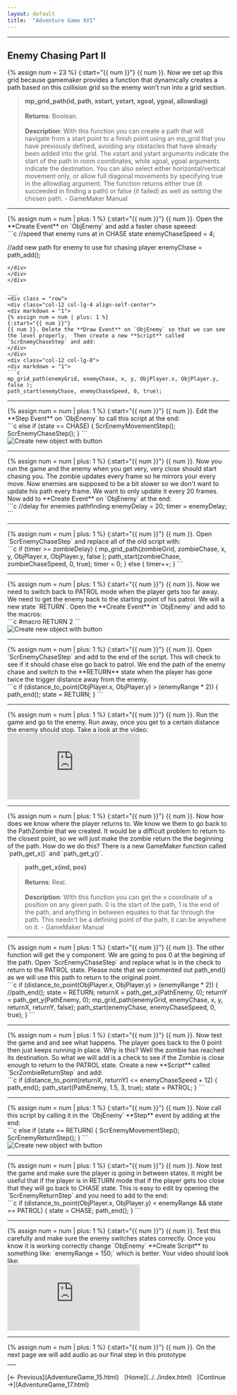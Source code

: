 ```yaml
---
layout: default
title:  "Adventure Game XVI"
---
```


___ 
## Enemy Chasing Part II

<div class = "row">
<div class="col-12">
<div markdown = "1">
{% assign num = 23 %}
{:start="{{ num }}"}
{{ num }}. Now we set up this grid because gamemaker provides a function that dynamically creates a path based on this collision grid so the enemy won't run into a grid section.

> **mp_grid_path(id, path, xstart, ystart, xgoal, ygoal, allowdiag)**<br><br>**Returns**: Boolean.<br><br>**Description**: With this function you can create a path that will navigate from a start point to a finish point using an mp_grid that you have previously defined, avoiding any obstacles that have already been added into the grid. The xstart and ystart arguments indicate the start of the path in room coordinates, while xgoal, ygoal arguments indicate the destination. You can also select either horizontal/vertical movement only, or allow full diagonal movements by specifying true in the allowdiag argument. The function returns either true (it succeeded in finding a path) or false (it failed) as well as setting the chosen path. - GameMaker Manual

___ 
<div class = "row">
<div class="col-12 col-lg-4 align-self-center">
<div markdown = "1">
{% assign num = num | plus: 1 %}
{:start="{{ num }}"}
{{ num }}. Open the **Create Event** on `ObjEnemy` and add a faster chase speeed:
</div>
</div>
<div class="col-12 col-lg-8">
<div markdown = "1">
```c
//speed that enemy runs at in CHASE state
enemyChaseSpeed = 4;

//add new path for enemy to use for chasing player
enemyChase = path_add();
```
</div>
</div>
</div>

___ 
<div class = "row">
<div class="col-12 col-lg-4 align-self-center">
<div markdown = "1">
{% assign num = num | plus: 1 %}
{:start="{{ num }}"}
{{ num }}. Delete the **Draw Event** on `ObjEnemy` so that we can see the level properly.  Then create a new **Script** called `ScrEnemyChaseStep` and add:  
</div>
</div>
<div class="col-12 col-lg-8">
<div markdown = "1">
```c
mp_grid_path(enemyGrid, enemyChase, x, y, ObjPlayer.x, ObjPlayer.y, false );
path_start(enemyChase, enemyChaseSpeed, 0, true);
```
</div>
</div>
</div>

___ 
<div class = "row">
<div class="col-12 col-lg-4 align-self-center">
<div markdown = "1">
{% assign num = num | plus: 1 %}
{:start="{{ num }}"}
{{ num }}. Edit the **Step Event** on `ObjEnemy` to call this script at the end:
</div>
</div>
<div class="col-12 col-lg-8">
<div markdown = "1">
```c
else if (state == CHASE)
{
    ScrEnemyMovementStep();
    ScrEnemyChaseStep();
}
```
</div>
</div>
</div>
<div class = "row">
<div class="col-12">
<img src="images/EnemyChaseScriptCall.jpg" class="img-fluid" alt="Create new object with button"> 
</div>
</div>

___ 
<div class = "row">
<div class="col-12 col-lg-4 align-self-center">
<div markdown = "1">
{% assign num = num | plus: 1 %}
{:start="{{ num }}"}
{{ num }}. Now you run the game and the enemy when you get very, very close should start chasing you.  The zombie updates every frame so he mirrors your every move.  Now enemies are supposed to be a bit slower so we don't want to update his path every frame.  We want to only update it every 20 frames.  Now add to **Create Event** on `ObjEnemy` at the end:  
</div>
</div>
<div class="col-12 col-lg-8">
<div markdown = "1">
```c
//delay for enemies pathfinding
enemyDelay = 20;
timer = enemyDelay;
```
</div>
</div>
</div>

___ 
<div class = "row">
<div class="col-12 col-lg-4 align-self-center">
<div markdown = "1">
{% assign num = num | plus: 1 %}
{:start="{{ num }}"}
{{ num }}. Open `ScrEnemyChaseStep` and replace all of the old script with:   
</div>
</div>
<div class="col-12 col-lg-8">
<div markdown = "1">
```c
if (timer >= zombieDelay)
{ 
    mp_grid_path(zombieGrid, zombieChase, x, y, ObjPlayer.x, ObjPlayer.y, false );
    path_start(zombieChase, zombieChaseSpeed, 0, true);
    timer = 0;
}
else
{
    timer++;
}
```
</div>
</div>
</div>

___ 
<div class = "row">
<div class="col-12 col-lg-4 align-self-center">
<div markdown = "1">
{% assign num = num | plus: 1 %}
{:start="{{ num }}"}
{{ num }}.  Now we need to switch back to PATROL mode when the player gets too far away. We need to get the enemy back to the starting point of his patrol.  We will a new state `RETURN`.  Open the **Create Event** in `ObjEnemy` and add to the macros:
</div>
</div>
<div class="col-12 col-lg-8">
<div markdown = "1">
```c
#macro RETURN 2
```
</div>
</div>
</div>
<div class = "row">
<div class="col-12">
<img src="images/MacroReturn.jpg" class="img-fluid" alt="Create new object with button"> 
</div>
</div>

 ___ 
<div class = "row">
<div class="col-12 col-lg-4 align-self-center">
<div markdown = "1">
{% assign num = num | plus: 1 %}
{:start="{{ num }}"}
{{ num }}. Open `ScrEnemyChaseStep` and add to the end of the script.  This will check to see if it should chase else go back to patrol.  We end the path of the enemy chase and switch to the **RETURN** state when the player has gone twice the trigger distance away from the enemy.
</div>
</div>
<div class="col-12 col-lg-8">
<div markdown = "1">
```c
if (distance_to_point(ObjPlayer.x, ObjPlayer.y) > (enemyRange * 2))
{
    path_end();
    state = RETURN;
}
```
</div>
</div>
</div>

 ___ 
<div class = "row">
<div class="col-12 col-lg-4 align-self-center">
<div markdown = "1">
{% assign num = num | plus: 1 %}
{:start="{{ num }}"}
{{ num }}. Run the game and go to the enemy.  Run away, once you get to a certain distance the enemy should stop.  Take a look at the video:
</div>
</div>
<div class="col-12 col-lg-8">
<div class="embed-responsive embed-responsive-16by9">
<iframe class="embed-responsive-item" src="https://www.youtube.com/embed/0c0f51kKs3Y?autoplay=1&rel=0&controls=0&amp&showinfo=0&version=3&loop=1&playlist=0c0f51kKs3Y" frameborder="0" allowfullscreen></iframe>
</div>
</div>
</div>

 ___ 
<div class = "row">
<div class="col-12">
<div markdown = "1">
{% assign num = num | plus: 1 %}
{:start="{{ num }}"}
{{ num }}. Now how does we know where the player returns to.  We know we them to go back to the PathZombie that we created.  It would be a difficult problem to return to the closest point, so we will just make the zombie return the the beginning of the path.  How do we do this?  There is a new GameMaker function called `path_get_x()` and `path_get_y()`.

> **path_get_x(ind, pos)**<br><br>**Returns**: Real. <br><br>**Description**: With this function you can get the x coordinate of a position on any given path. 0 is the start of the path, 1 is the end of the path, and anything in between equates to that far through the path. This needn't be a defining point of the path, it can be anywhere on it. - GameMaker Manual
</div>
</div>
</div>

 ___ 
<div class = "row">
<div class="col-12 col-lg-4 align-self-center">
<div markdown = "1">
{% assign num = num | plus: 1 %}
{:start="{{ num }}"}
{{ num }}. The other function will get the y component. We are going to pos 0 at the begining of the path.  Open `ScrEnemyChaseStep` and replace what is in the check to return to the PATROL state.  Please note that we commented out path_end() as we will use this path to return to the original point.
</div>
</div>
<div class="col-12 col-lg-8">
<div markdown = "1">
```c
if (distance_to_point(ObjPlayer.x, ObjPlayer.y) > (enemyRange * 2))
{
    //path_end();
    state = RETURN;
    returnX = path_get_x(PathEnemy, 0);
    returnY = path_get_y(PathEnemy, 0);
    mp_grid_path(enemyGrid, enemyChase, x, y, returnX, returnY, false);
    path_start(enemyChase, enemyChaseSpeed, 0, true);
}
```
</div>
</div>
</div>

___ 
<div class = "row">
<div class="col-12 col-lg-4 align-self-center">
<div markdown = "1">
{% assign num = num | plus: 1 %}
{:start="{{ num }}"}
{{ num }}. Now test the game and and see what happens.  The player goes back to the 0 point then just keeps running in place.  Why is this?  Well the zombie has reached its destination.  So what we will add is a check to see if the Zombie is close enough to return to the PATROL state. Create a new **Script** called `ScrZombieReturnStep` and add:
</div>
</div>
<div class="col-12 col-lg-8">
<div markdown = "1">
```c
if (distance_to_point(returnX, returnY) <= enemyChaseSpeed + 12)
{
    path_end();
    path_start(PathEnemy, 1.5, 3, true);
    state = PATROL;
}
```
</div>
</div>
</div>

___ 
<div class = "row">
<div class="col-12 col-lg-4 align-self-center">
<div markdown = "1">
{% assign num = num | plus: 1 %}
{:start="{{ num }}"}
{{ num }}. Now call this script by calling it in the `ObjEnemy` **Step** event by adding at the end:
</div>
</div>
<div class="col-12 col-lg-8">
<div markdown = "1">
```c
else if (state == RETURN)
{
    ScrEnemyMovementStep();
    ScrEnemyReturnStep();
}
```
</div>
</div>
</div>
<div class = "row">
<div class="col-12">
<img src="images/ReturnStepScriptCall.jpg" class="img-fluid" alt="Create new object with button"> 
</div>
</div>

___ 
<div class = "row">
<div class="col-12 col-lg-4 align-self-center">
<div markdown = "1">
{% assign num = num | plus: 1 %}
{:start="{{ num }}"}
{{ num }}. Now test the game and make sure the player is going in between states.  It might be useful that if the player is in RETURN mode that if the player gets too close that they will go back to CHASE state.  This is easy to edit by opening the `ScrEnemyReturnStep` and you need to add to the end:
</div>
</div>
<div class="col-12 col-lg-8">
<div markdown = "1">
```c
if (distance_to_point(ObjPlayer.x, ObjPlayer.y) < enemyRange && state == PATROL)
{
    state = CHASE;
    path_end();
}
```
</div>
</div>
</div>

___ 
<div class = "row">
<div class="col-12 col-lg-4 align-self-center">
<div markdown = "1">
{% assign num = num | plus: 1 %}
{:start="{{ num }}"}
{{ num }}. Test this carefully and make sure the enemy switches states correctly.  Once you know it is working correctly change `ObjEnemy` **Create Script** to something like: `enemyRange = 150;` which is better.  Your video should look like:
</div>
</div>
<div class="col-12 col-lg-8">
<div class="embed-responsive embed-responsive-16by9">
<iframe class="embed-responsive-item" src="https://www.youtube.com/embed/q9s65yaR3LY?autoplay=1&rel=0&controls=0&amp&showinfo=0&version=3&loop=1&playlist=q9s65yaR3LY" frameborder="0" allowfullscreen></iframe>
</div>
</div>
</div>

___ 
<div class = "row">
<div class="col-12">
<div markdown = "1">
{% assign num = num | plus: 1 %}
{:start="{{ num }}"}
{{ num }}. On the next page we will add audio as our final step in this prototype
</div>
</div>
</div>
___ 
<br><br>
[<- Previous](AdventureGame_15.html)&nbsp;&nbsp;&nbsp;[Home](../../index.html)&nbsp;&nbsp;&nbsp;[Continue ->](AdventureGame_17.html)
<br />  
<br />  
<br />  
<br /> 
<br />  
<br />   